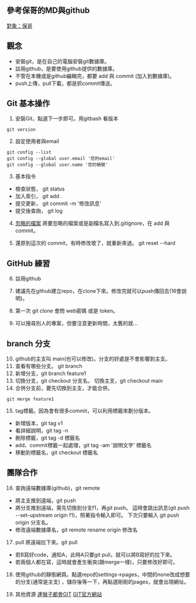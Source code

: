 ## 參考保哥的MD與github
[對象：保哥](https://github.com/doggy8088/Learn-Git-in-30-days/blob/master/README.md)

## 觀念
* 安裝git，是在自己的電腦安裝git數據庫。
* 註冊github，是要使用github提供的數據庫。
* 不管在本機或是github編輯完，都要 add 與 commit (加入到數據庫)。
* push上傳，pull下載，都是抓commit傳送。

## Git 基本操作
1. 安裝Git，點選下一步即可。用gitbash 看版本
```
git version
```
2. 設定使用者與email
```
git config --list
git config --global user.email '您的email'
git config --global user.name '您的帳號'
```
3. 基本指令
* 檢查狀態， git status
* 加入索引， git add .
* 提交更新， git commit -m '修改訊息'
* 提交後查詢， git log

4. [忽略的檔案](https://github.com/github/gitignore)
將要忽略的檔案或是副檔名寫入到.gitignore，在 add 與 commit。

5. 還原到這次的 commit，有時修改壞了，就重新來過。
git reset --hard

## GitHub 練習
6. 註冊github
7. 建議先在github建立repo，在clone下來。修改完就可以push傳回去(16會說明)。

8. 第一次 git clone 會問 web密碼 或是 token。
9. 可以搜尋別人的專案，但要注意更新時間，太舊的就...

## branch 分支
10. github的主支叫 main(也可以修改)。分支的好處是不會影響到主支。
11. 查看有哪些分支。 git branch
12. 新增分支，git branch feature1
13. 切換分支，git checkout 分支名。
切換主支，git checkout main
14. 合併分支前，要先切換到主支，才能合併。
```
git merge feature1
```
15. tag標籤。因為會有很多commit，可以利用標籤來劃分版本。
* 新增版本，git tag v1
* 看詳細說明，git tag -n
* 刪除標籤，git tag -d 標籤名
* add、commit標籤一起處理，git tag -am '說明文字'  標籤名
* 移動到標籤名，git checkout 標籤名

## 團隊合作
16. 查詢遠端數據庫(github)，git remote
* 將主支推到遠端，git push
* 將分支推到遠端，需先切換到分支f1，再git push。
這時會跳出訊息(git push --set-upstream origin f1)，照著指令輸入即可。
下次只要輸入 git push origin 分支名。
* 修改遠端數據庫名，git remote rename origin 修改名

17. pull 將遠端拉下來。git pull
* 若B寫好code，通知A，此時A只要git pull，就可以將B寫好的拉下來。
* 若兩個人都在寫，這時就會產生衝突(跟merge一樣)，只要修改好即可。

18. 使用github的靜態網頁。點選repo的settings→pages，中間的none改成想要的分支(通常是主支)
，儲存後等一下，再點選剛剛的pages，就會出現網址。

19. 其他資源
[連猴子都會GIT](https://backlogtool.com/git-guide/tw/)
[GIT官方網站](https://git-scm.com/book/zh-tw/v1)

